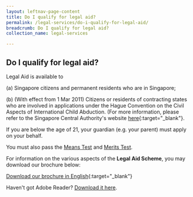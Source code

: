 ```yaml
---
layout: leftnav-page-content
title: Do I qualify for legal aid?
permalink: /legal-services/do-i-qualify-for-legal-aid/
breadcrumb: Do I qualify for legal aid?
collection_name: legal-services

---
```


Do I qualify for legal aid?
---

Legal Aid is available to


(a) Singapore citizens and permanent residents who are in Singapore;

(b) (With effect from 1 Mar 2011) Citizens or residents of contracting states who are involved in applications under the Hague Convention on the Civil Aspects of International Child Abduction. (For more information, please refer to the Singapore Central Authority's website [here](https://www.msf.gov.sg/Singapore-Central-Authority/Pages/Hague-Convention-on-the-Civil-Aspects-of-International-Child-Abduction.aspx){:target="_blank"}.

If you are below the age of 21, your guardian (e.g. your parent) must apply on your behalf.
 
You must also pass the <a href="/legal-services/what-is-the-means-test/">Means Test</a> and <a href="/legal-services/what-is-merits-test/">Merits Test</a>.
 
For information on the various aspects of the **Legal Aid Scheme**, you may download our brochure below:

[Download our brochure in English](/files/LegalAidBureau-Flyer.pdf){:target="_blank"}

Haven't got Adobe Reader?  [Download it here](http://get.adobe.com/reader/otherversions/).

